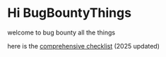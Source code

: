 # Hi BugBountyThings
welcome to bug bounty all the things

here is the [comprehensive checklist](checklists/cwabbc.md) (2025 updated)
